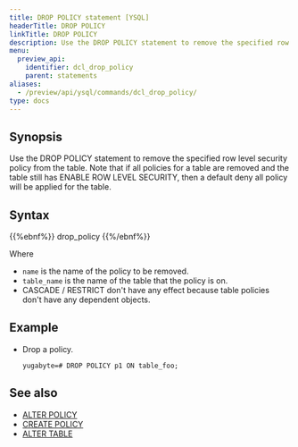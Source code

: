 ```yaml
---
title: DROP POLICY statement [YSQL]
headerTitle: DROP POLICY
linkTitle: DROP POLICY
description: Use the DROP POLICY statement to remove the specified row level security policy from the table.
menu:
  preview_api:
    identifier: dcl_drop_policy
    parent: statements
aliases:
  - /preview/api/ysql/commands/dcl_drop_policy/
type: docs
---
```


## Synopsis

Use the DROP POLICY statement to remove the specified row level security policy from the table. Note that if all policies for a table are removed and the table still has ENABLE ROW LEVEL SECURITY, then a default deny all policy will be applied for the table.

## Syntax

{{%ebnf%}}
  drop_policy
{{%/ebnf%}}

Where

- `name` is the name of the policy to be removed.
- `table_name` is the name of the table that the policy is on.
- CASCADE / RESTRICT don't have any effect because table policies don't have any dependent objects.

## Example

- Drop a policy.

  ```plpgsql
  yugabyte=# DROP POLICY p1 ON table_foo;
  ```

## See also

- [ALTER POLICY](../dcl_alter_policy)
- [CREATE POLICY](../dcl_create_policy)
- [ALTER TABLE](../ddl_alter_table)
